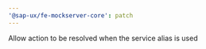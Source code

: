 ```yaml
---
'@sap-ux/fe-mockserver-core': patch
---
```


Allow action to be resolved when the service alias is used
